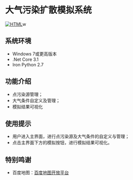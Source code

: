 # 大气污染扩散模拟系统

[![HTML](https://img.shields.io/badge/HTML-56.1%-orange)](https://img.shields.io/badge/HTML-56.1%-orange)w

## 系统环境

- Windows 7或更高版本
- .Net Core 3.1
- Iron Python 2.7

## 功能介绍

- 点污染源管理；
- 大气条件自定义及管理；
- 模拟结果可视化

## 使用提示

- 用户进入主界面，进行点污染源及大气条件的自定义与管理；
- 点击主界面下方的模拟按钮，进行模拟结果可视化。

## 特别鸣谢

- 百度地图：[百度地图开放平台](http://lbsyun.baidu.com/)

